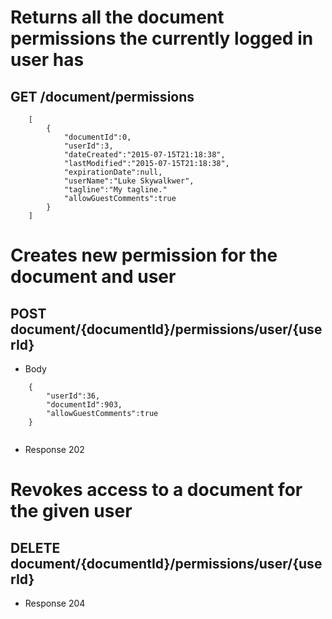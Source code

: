 # Returns all the document permissions the currently logged in user has
## GET /document/permissions

```
	[
		{
			"documentId":0,
			"userId":3,
			"dateCreated":"2015-07-15T21:18:38",
			"lastModified":"2015-07-15T21:18:38",
			"expirationDate":null,
			"userName":"Luke Skywalkwer",
			"tagline":"My tagline."
			"allowGuestComments":true
		}
	]
```

# Creates new permission for the document and user
## POST document/{documentId}/permissions/user/{userId}
+ Body 
```
	{
		"userId":36,
		"documentId":903,
		"allowGuestComments":true
	}
	
```

+ Response 202


# Revokes access to a document for the given user
## DELETE document/{documentId}/permissions/user/{userId}
+ Response 204
